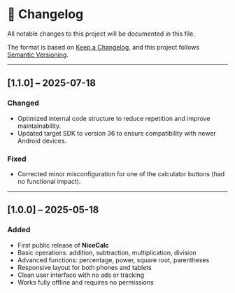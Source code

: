 # 📜 Changelog

All notable changes to this project will be documented in this file.

The format is based on [Keep a Changelog](https://keepachangelog.com/en/1.0.0/), and this project follows [Semantic Versioning](https://semver.org/).

---
## [1.1.0] – 2025-07-18

### Changed
- Optimized internal code structure to reduce repetition and improve maintainability.
- Updated target SDK to version 36 to ensure compatibility with newer Android devices.
### Fixed
- Corrected minor misconfiguration for one of the calculator buttons (had no functional impact).
---
## [1.0.0] – 2025-05-18
### Added
- First public release of **NiceCalc**
- Basic operations: addition, subtraction, multiplication, division
- Advanced functions: percentage, power, square root, parentheses
- Responsive layout for both phones and tablets
- Clean user interface with no ads or tracking
- Works fully offline and requires no permissions
